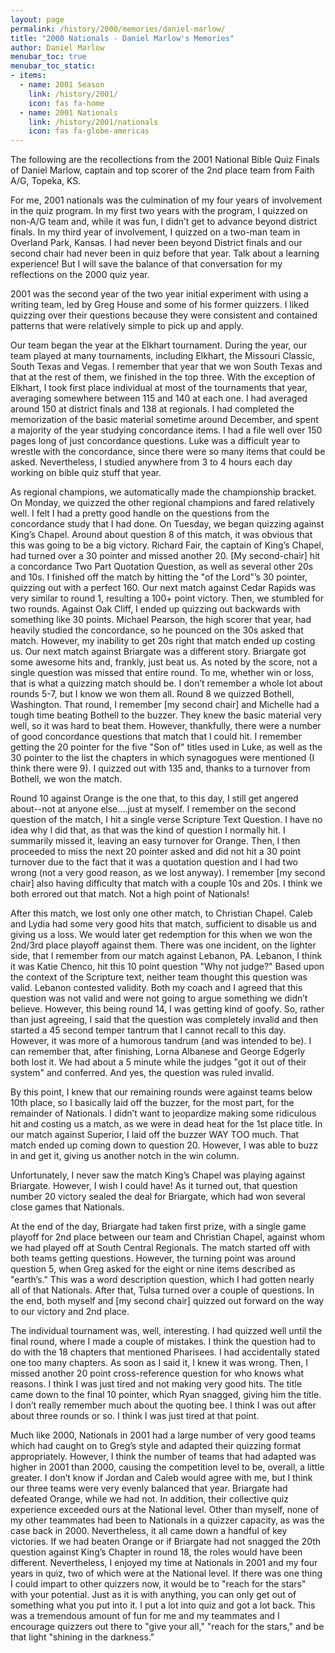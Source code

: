 ```yaml
---
layout: page
permalink: /history/2000/memories/daniel-marlow/
title: "2000 Nationals - Daniel Marlow's Memories"
author: Daniel Marlow
menubar_toc: true
menubar_toc_static:
- items:
  - name: 2001 Season
    link: /history/2001/
    icon: fas fa-home
  - name: 2001 Nationals
    link: /history/2001/nationals
    icon: fas fa-globe-americas
---
```


The following are the recollections from the 2001 National Bible Quiz Finals of Daniel Marlow, captain and top scorer of the 2nd place team from Faith A/G, Topeka, KS.

For me, 2001 nationals was the culmination of my four years of involvement in the quiz program.  In my first two years with the program, I quizzed on non-A/G team and, while it was fun, I didn’t get to advance beyond district finals.  In my third year of involvement, I quizzed on a two-man team in Overland Park, Kansas.  I had never been beyond District finals and our second chair had never been in quiz before that year.  Talk about a learning experience!  But I will save the balance of that conversation for my reflections on the 2000 quiz year.

2001 was the second year of the two year initial experiment with using a writing team, led by Greg House and some of his former quizzers.  I liked quizzing over their questions because they were consistent and contained patterns that were relatively simple to pick up and apply. 

Our team began the year at the Elkhart tournament.  During the year, our team played at many tournaments, including Elkhart, the Missouri Classic, South Texas and Vegas.  I remember that year that we won South Texas and that at the rest of them, we finished in the top three.  With the exception of Elkhart, I took first place individual at most of the tournaments that year, averaging somewhere between 115 and 140 at each one.  I had averaged around 150 at district finals and 138 at regionals.  I had completed the memorization of the basic material sometime around December, and spent a majority of the year studying concordance items.  I had a file well over 150 pages long of just concordance questions.  Luke was a difficult year to wrestle with the concordance, since there were so many items that could be asked.  Nevertheless, I studied anywhere from 3 to 4 hours each day working on bible quiz stuff that year. 

As regional champions, we automatically made the championship bracket.  On Monday, we quizzed the other regional champions and fared relatively well.  I felt I had a pretty good handle on the questions from the concordance study that I had done.  On Tuesday, we began quizzing against King’s Chapel.  Around about question 8 of this match, it was obvious that this was going to be a big victory.  Richard Fair, the captain of King’s Chapel, had turned over a 30 pointer and missed another 20.  [My second-chair] hit a concordance Two Part Quotation Question, as well as several other 20s and 10s.  I finished off the match by hitting the "of the Lord"’s 30 pointer, quizzing out with a perfect 160.  Our next match against Cedar Rapids was very similar to round 1, resulting a 100+ point victory.  Then, we stumbled for two rounds.  Against Oak Cliff, I ended up quizzing out backwards with something like 30 points.  Michael Pearson, the high scorer that year, had heavily studied the concordance, so he pounced on the 30s asked that match.  However, my inability to get 20s right that match ended up costing us.  Our next match against Briargate was a different story.  Briargate got some awesome hits and, frankly, just beat us.  As noted by the score, not a single question was missed that entire round.  To me, whether win or loss, that is what a quizzing match should be.  I don’t remember a whole lot about rounds 5-7, but I know we won them all.  Round 8 we quizzed Bothell, Washington.  That round, I remember [my second chair] and Michelle had a tough time beating Bothell to the buzzer.  They knew the basic material very well, so it was hard to beat them.  However, thankfully, there were a number of good concordance questions that match that I could hit.  I remember getting the 20 pointer for the five "Son of" titles used in Luke, as well as the 30 pointer to the list the chapters in which synagogues were mentioned (I think there were 9).  I quizzed out with 135 and, thanks to a turnover from Bothell, we won the match.

Round 10 against Orange is the one that, to this day, I still get angered about--not at anyone else….just at myself.  I remember on the second question of the match, I hit a single verse Scripture Text Question.  I have no idea why I did that, as that was the kind of question I normally hit.  I summarily missed it, leaving an easy turnover for Orange.  Then, I then proceeded to miss the next 20 pointer asked and did not hit a 30 point turnover due to the fact that it was a quotation question and I had two wrong (not a very good reason, as we lost anyway). I remember [my second chair] also having difficulty that match with a couple 10s and 20s.  I think we both errored out that match.  Not a high point of Nationals!

After this match, we lost only one other match, to Christian Chapel.  Caleb and Lydia had some very good hits that match, sufficient to disable us and giving us a loss.  We would later get redemption for this when we won the 2nd/3rd place playoff against them.  There was one incident, on the lighter side, that I remember from our match against Lebanon, PA.  Lebanon, I think it was Katie Chenco, hit this 10 point question "Why not judge?"  Based upon the context of the Scripture text, neither team thought this question was valid.  Lebanon contested validity.  Both my coach and I agreed that this question was not valid and were not going to argue something we didn’t believe.  However, this being round 14, I was getting kind of goofy.  So, rather than just agreeing, I said that the question was completely invalid and then started a 45 second temper tantrum that I cannot recall to this day.  However, it was more of a humorous tandrum (and was intended to be).  I can remember that, after finishing, Lorna Albanese and George Edgerly both lost it.  We had about a 5 minute while the judges "got it out of their system" and conferred.  And yes, the question was ruled invalid.

By this point, I knew that our remaining rounds were against teams below 10th place, so I basically laid off the buzzer, for the most part, for the remainder of Nationals.  I didn’t want to jeopardize making some ridiculous hit and costing us a match, as we were in dead heat for the 1st place title.  In our match against Superior, I laid off the buzzer WAY TOO much.  That match ended up coming down to question 20.  However, I was able to buzz in and get it, giving us another notch in the win column. 

Unfortunately, I never saw the match King’s Chapel was playing against Briargate.  However, I wish I could have!  As it turned out, that question number 20 victory sealed the deal for Briargate, which had won several close games that Nationals. 

At the end of the day, Briargate had taken first prize, with a single game playoff for 2nd place between our team and Christian Chapel, against whom we had played off at South Central Regionals.  The match started off with both teams getting questions.  However, the turning point was around question 5, when Greg asked for the eight or nine items described as "earth’s."  This was a word description question, which I had gotten nearly all of that Nationals.  After that, Tulsa turned over a couple of questions.  In the end, both myself and [my second chair] quizzed out forward on the way to our victory and 2nd place.

The individual tournament was, well, interesting.  I had quizzed well until the final round, where I made a couple of mistakes.  I think the question had to do with the 18 chapters that mentioned Pharisees.  I had accidentally stated one too many chapters.  As soon as I said it, I knew it was wrong.  Then, I missed another 20 point cross-reference question for who knows what reasons.  I think I was just tired and not making very good hits.  The title came down to the final 10 pointer, which Ryan snagged, giving him the title.  I don’t really remember much about the quoting bee.  I think I was out after about three rounds or so.  I think I was just tired at that point.

Much like 2000, Nationals in 2001 had a large number of very good teams which had caught on to Greg’s style and adapted their quizzing format appropriately.  However, I think the number of teams that had adapted was higher in 2001 than 2000, causing the competition level to be, overall, a little greater.  I don’t know if Jordan and Caleb would agree with me, but I think our three teams were very evenly balanced that year.  Briargate had defeated Orange, while we had not.  In addition, their collective quiz experience exceeded ours at the National level.  Other than myself, none of my other teammates had been to Nationals in a quizzer capacity, as was the case back in 2000.  Nevertheless, it all came down a handful of key victories.  If we had beaten Orange or if Briargate had not snagged the 20th question against King’s Chapter in round 18, the roles would have been different.  Nevertheless, I enjoyed my time at Nationals in 2001 and my four years in quiz, two of which were at the National level.  If there was one thing I could impart to other quizzers now, it would be to "reach for the stars" with your potential.  Just as it is with anything, you can only get out of something what you put into it.  I put a lot into quiz and got a lot back.  This was a tremendous amount of fun for me and my teammates and I encourage quizzers out there to "give your all," "reach for the stars," and be that light "shining in the darkness."